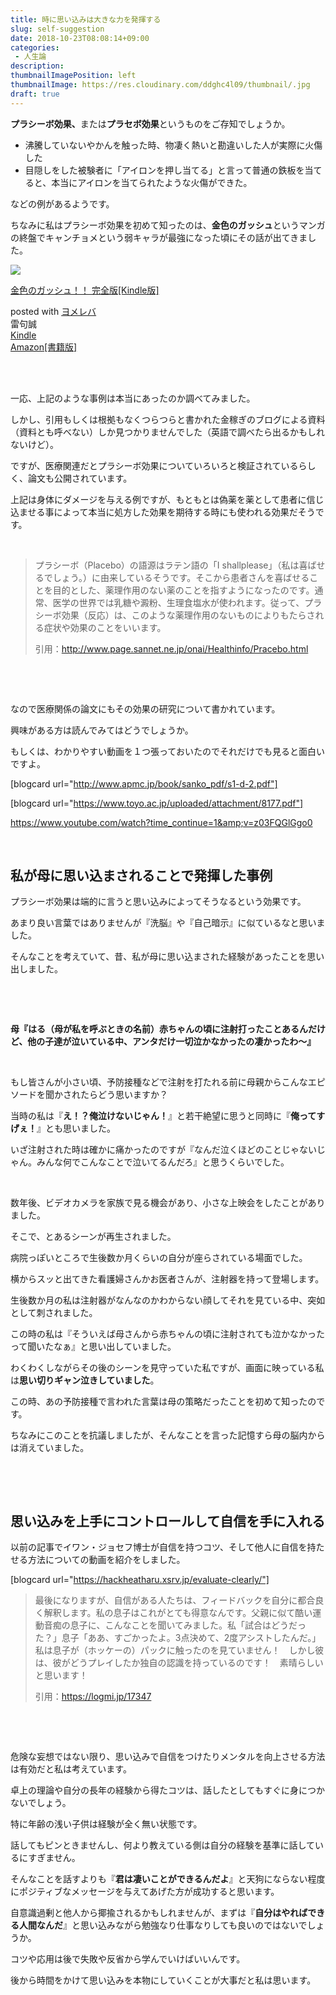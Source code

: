 ```yaml
---
title: 時に思い込みは大きな力を発揮する
slug: self-suggestion
date: 2018-10-23T08:08:14+09:00
categories: 
 - 人生論
description: 
thumbnailImagePosition: left
thumbnailImage: https://res.cloudinary.com/ddghc4l09/thumbnail/.jpg
draft: true
---
```


<!--more-->

<strong>プラシーボ効果、</strong>または<strong>プラセボ効果</strong>というものをご存知でしょうか。
<ul>
 	<li>沸騰していないやかんを触った時、物凄く熱いと勘違いした人が実際に火傷した</li>
 	<li>目隠しをした被験者に「アイロンを押し当てる」と言って普通の鉄板を当てると、本当にアイロンを当てられたような火傷ができた。</li>
</ul>
などの例があるようです。

ちなみに私はプラシーボ効果を初めて知ったのは、<strong>金色のガッシュ</strong>というマンガの終盤でキャンチョメという弱キャラが最強になった頃にその話が出てきました。
<div class="cstmreba">
<div class="booklink-box">
<div class="booklink-image"><a href="https://www.amazon.co.jp/exec/obidos/asin/B07H3PWN17/25haruhiro03-22/" target="_blank" rel="noopener"><img style="border: none;" src="https://images-fe.ssl-images-amazon.com/images/I/610UaMrJIDL._SL160_.jpg" /></a></div>
<div class="booklink-info">
<div class="booklink-name">

<a href="https://www.amazon.co.jp/exec/obidos/asin/B07H3PWN17/25haruhiro03-22/" target="_blank" rel="noopener">金色のガッシュ！！ 完全版[Kindle版]</a>
<div class="booklink-powered-date">posted with <a href="https://yomereba.com" target="_blank" rel="nofollow noopener">ヨメレバ</a></div>
</div>
<div class="booklink-detail">雷句誠</div>
<div class="booklink-link2">
<div class="shoplinkkindle"><a href="https://www.amazon.co.jp/exec/obidos/ASIN/B07H3PWN17/25haruhiro03-22/" target="_blank" rel="noopener">Kindle</a></div>
<div class="shoplinkamazon"><a href="https://www.amazon.co.jp/gp/search?keywords=%8B%E0%90F%82%CC%83K%83b%83V%83%85%81I%81I%20%8A%AE%91S%94%C5&amp;__mk_ja_JP=%83J%83%5E%83J%83i&amp;url=search-alias%3Dstripbooks&amp;tag=25haruhiro03-22" target="_blank" rel="noopener">Amazon[書籍版]</a></div>
</div>
</div>
<div class="booklink-footer"></div>
</div>
</div>
&nbsp;

&nbsp;

一応、上記のような事例は本当にあったのか調べてみました。

しかし、引用もしくは根拠もなくつらつらと書かれた金稼ぎのブログによる資料（資料とも呼べない）しか見つかりませんでした（英語で調べたら出るかもしれないけど）。

ですが、医療関連だとプラシーボ効果についていろいろと検証されているらしく、論文も公開されています。

上記は身体にダメージを与える例ですが、もともとは偽薬を薬として患者に信じ込ませる事によって本当に処方した効果を期待する時にも使われる効果だそうです。

&nbsp;
<blockquote>プラシーボ（<span lang="EN-US">Placebo）の語源はラテン語の「I shallplease」（私は喜ばせるでしょう。）に由来しているそうです。</span>そこから患者さんを喜ばせることを目的とした、薬理作用のない薬のことを指すようになったのです。通常、医学の世界では乳糖や澱粉、生理食塩水が使われます。従って、プラシーボ効果（反応）は、このような薬理作用のないものによりもたらされる症状や効果のことをいいます。

引用：<a href="http://www.page.sannet.ne.jp/onai/Healthinfo/Pracebo.html">http://www.page.sannet.ne.jp/onai/Healthinfo/Pracebo.html</a></blockquote>
&nbsp;

&nbsp;

なので医療関係の論文にもその効果の研究について書かれています。

興味がある方は読んでみてはどうでしょうか。

もしくは、わかりやすい動画を１つ張っておいたのでそれだけでも見ると面白いですよ。

[blogcard url="http://www.apmc.jp/book/sanko_pdf/s1-d-2.pdf"]

[blogcard url="https://www.toyo.ac.jp/uploaded/attachment/8177.pdf"]

https://www.youtube.com/watch?time_continue=1&amp;v=z03FQGlGgo0

&nbsp;
<h2>私が母に思い込まされることで発揮した事例</h2>
プラシーボ効果は端的に言うと思い込みによってそうなるという効果です。

あまり良い言葉ではありませんが『洗脳』や『自己暗示』に似ているなと思いました。

そんなことを考えていて、昔、私が母に思い込まされた経験があったことを思い出しました。

&nbsp;

&nbsp;

<strong>母『はる（母が私を呼ぶときの名前）赤ちゃんの頃に注射打ったことあるんだけど、他の子達が泣いている中、アンタだけ一切泣かなかったの凄かったわ～』</strong>

&nbsp;

もし皆さんが小さい頃、予防接種などで注射を打たれる前に母親からこんなエピソードを聞かされたらどう思いますか？

当時の私は『<strong>え！？俺泣けないじゃん！</strong>』と若干絶望に思うと同時に『<strong>俺ってすげぇ！</strong>』とも思いました。

いざ注射された時は確かに痛かったのですが『なんだ泣くほどのことじゃないじゃん。みんな何でこんなことで泣いてるんだろ』と思うくらいでした。

&nbsp;

数年後、ビデオカメラを家族で見る機会があり、小さな上映会をしたことがありました。

そこで、とあるシーンが再生されました。

病院っぽいところで生後数か月くらいの自分が座らされている場面でした。

横からスッと出てきた看護婦さんかお医者さんが、注射器を持って登場します。

生後数か月の私は注射器がなんなのかわからない顔してそれを見ている中、突如として刺されました。

この時の私は『そういえば母さんから赤ちゃんの頃に注射されても泣かなかったって聞いたなぁ』と思い出していました。

わくわくしながらその後のシーンを見守っていた私ですが、画面に映っている私は<strong>思い切りギャン泣きしていました</strong>。

この時、あの予防接種で言われた言葉は母の策略だったことを初めて知ったのです。

ちなみにこのことを抗議しましたが、そんなことを言った記憶すら母の脳内からは消えていました。

&nbsp;

&nbsp;
<h2>思い込みを上手にコントロールして自信を手に入れる</h2>
以前の記事でイワン・ジョセフ博士が自信を持つコツ、そして他人に自信を持たせる方法についての動画を紹介をしました。

[blogcard url="https://hackheatharu.xsrv.jp/evaluate-clearly/‎"]
<blockquote>最後になりますが、自信がある人たちは、フィードバックを自分に都合良く解釈します。私の息子はこれがとても得意なんです。父親に似て酷い運動音痴の息子に、こんなことを聞いてみました。私「試合はどうだった？」息子「ああ、すごかったよ。3点決めて、2度アシストしたんだ。」私は息子が（ホッケーの）パックに触ったのを見ていません！　しかし彼は、彼がどうプレイしたか独自の認識を持っているのです！　素晴らしいと思います！

引用：<a href="https://logmi.jp/17347">https://logmi.jp/17347</a></blockquote>
&nbsp;

&nbsp;

危険な妄想ではない限り、思い込みで自信をつけたりメンタルを向上させる方法は有効だと私は考えています。

卓上の理論や自分の長年の経験から得たコツは、話したとしてもすぐに身につかないでしょう。

特に年齢の浅い子供は経験が全く無い状態です。

話してもピンときませんし、何より教えている側は自分の経験を基準に話しているにすぎません。

そんなことを話すよりも『<strong>君は凄いことができるんだよ</strong>』と天狗にならない程度にポジティブなメッセージを与えてあげた方が成功すると思います。

自意識過剰と他人から揶揄されるかもしれませんが、まずは『<strong>自分はやればできる人間なんだ</strong>』と思い込みながら勉強なり仕事なりしても良いのではないでしょうか。

コツや応用は後で失敗や反省から学んでいけばいいんです。

後から時間をかけて思い込みを本物にしていくことが大事だと私は思います。
